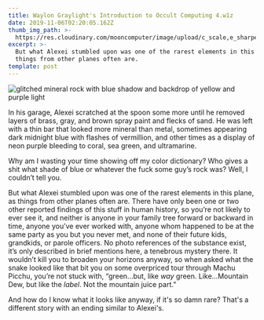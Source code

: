 ```yaml
---
title: Waylon Graylight's Introduction to Occult Computing 4.w1z
date: 2019-11-06T02:20:05.162Z
thumb_img_path: >-
  https://res.cloudinary.com/mooncomputer/image/upload/c_scale,e_sharpen:100,h_300,q_auto:best/v1572922786/Moon%20Computer%20Blog/W1Z/Waylon%20Graylight/waylon-graylight-occult-compute-4--anthony-delanoix-vm-iXtLBLDE-unsplash--glitched-3.jpg
excerpt: >-
  But what Alexei stumbled upon was one of the rarest elements in this plane, as
  things from other planes often are.
template: post
---
```

![glitched mineral rock with blue shadow and backdrop of yellow and purple light](https://res.cloudinary.com/mooncomputer/image/upload/c_scale,e_sharpen:100,h_800,q_auto:best/v1572922786/Moon%20Computer%20Blog/W1Z/Waylon%20Graylight/waylon-graylight-occult-compute-4--anthony-delanoix-vm-iXtLBLDE-unsplash--glitched-3.jpg "Waylon Graylight's Introduction to Occult Computing 4")

In his garage, Alexei scratched at the spoon some more until he removed layers of brass, gray, and brown spray paint and flecks of sand. He was left with a thin bar that looked more mineral than metal, sometimes appearing dark midnight blue with flashes of vermillion, and other times as a display of neon purple bleeding to coral, sea green, and ultramarine. 

Why am I wasting your time showing off my color dictionary? Who gives a shit what shade of blue or whatever the fuck some guy’s rock was? Well, I couldn’t tell you. 

But what Alexei stumbled upon was one of the rarest elements in this plane, as things from other planes often are. There have only been one or two other reported findings of this stuff in human history, so you’re not likely to ever see it, and neither is anyone in your family tree forward or backward in time, anyone you’ve ever worked with, anyone whom happened to be at the same party as you but you never met, and none of their future kids, grandkids, or parole officers. No photo references of the substance exist, it’s only described in brief mentions here, a tenebrous mystery there. It wouldn’t kill you to broaden your horizons anyway, so when asked what the snake looked like that bit you on some overpriced tour through Machu Picchu, you’re not stuck with, “green…but, like _way_ green. Like…Mountain Dew, but like the _label_. Not the mountain juice part.”

And how do I know what it looks like anyway, if it's so damn rare? That's a different story with an ending similar to Alexei's.
